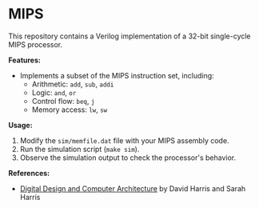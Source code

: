 # MIPS
This repository contains a Verilog implementation of a 32-bit single-cycle MIPS processor.

**Features:**

 * Implements a subset of the MIPS instruction set, including:
    * Arithmetic: `add`, `sub`, `addi`
    * Logic: `and`, `or`
    * Control flow: `beq`, `j`
    * Memory access: `lw`, `sw`

**Usage:**

1. Modify the `sim/memfile.dat` file with your MIPS assembly code.
2. Run the simulation script (`make sim`).
3. Observe the simulation output to check the processor's behavior.

**References:**

* [Digital Design and Computer Architecture](https://www.google.com.eg/books/edition/Digital_Design_and_Computer_Architecture/ZyrjlPlpoFEC?hl=en&gbpv=0) by David Harris and Sarah Harris
